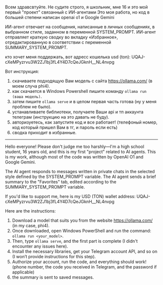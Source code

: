 Всем здравсвтуйте. Не судите строго, я школьник, мне 16 и это мой первый "проект" связанный с ИИ-агентами
Это моя работа, но код в большей степени написан openai o1 и Google Gemini

ИИ-агент отвечает на сообщения, написанные в личных сообщениях, в выбранном стиле, заданном в переменной SYSTEM_PROMPT.
ИИ-агент отправляет краткую сводку во вкладку «Избранное», отредактированную в соответствии с переменной SUMMARY_SYSTEM_PROMPT.

кто хочет меня поддержать, вот адресс кошелька usd (ton): UQAJ-cXeMPyzrvu3W2ZJ1bj3fL4Y4D7cQeJGknH__NL4nvpg

Вот инструкция:
1) скачиваете подходящую Вам модель с сайта https://ollama.com/ (в моем случа phi4).
2) как скачается в Windows Powershell пишите команду `ollama run (ваша модель)`.
3) затем пишите `ollama serve` и в целом первая часть готова (ну у меня проблем не было).
4) устанавливаете библиотеки, получаете Ваши api и тп аккаунта телеграм (инструкцию на это давать не буду).
5) авторизуетесь, как запустите код и все работает! (телефоный номер, код который пришел Вам в тг, и пароль если есть)
6) сводка приходит в избранные.

--------------------------------------------------------------------------------------------------------------------------------------------

Hello everyone! Please don't judge me too harshly—I'm a high school student, 16 years old, and this is my first "project" related to AI agents. 
This is my work, although most of the code was written by OpenAI O1 and Google Gemini.


The AI agent responds to messages written in private chats in the selected style defined by the SYSTEM_PROMPT variable.
The AI agent sends a brief summary to the "Favorites" tab, edited according to the SUMMARY_SYSTEM_PROMPT variable.

If you'd like to support me, here is my USD (TON) wallet address: UQAJ-cXeMPyzrvu3W2ZJ1bj3fL4Y4D7cQeJGknH__NL4nvpg

Here are the instructions:  
1. Download a model that suits you from the website https://ollama.com/ (in my case, phi4).  
2. Once downloaded, open Windows PowerShell and run the command: `ollama run <your_model>`.  
3. Then, type `ollama serve`, and the first part is complete (I didn't encounter any issues here).  
4. Install the necessary libraries, get your Telegram account API, and so on (I won’t provide instructions for this step).  
5. Authorize your account, run the code, and everything should work! (phone number, the code you received in Telegram, and the password if applicable)
6. the summary is sent to saved messages.
